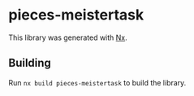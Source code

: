 # pieces-meistertask

This library was generated with [Nx](https://nx.dev).

## Building

Run `nx build pieces-meistertask` to build the library.
